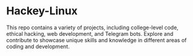 # Hackey-Linux
This repo contains a variety of projects, including college-level code, ethical hacking, web development, and Telegram bots. Explore and contribute to showcase unique skills and knowledge in different areas of coding and development.
